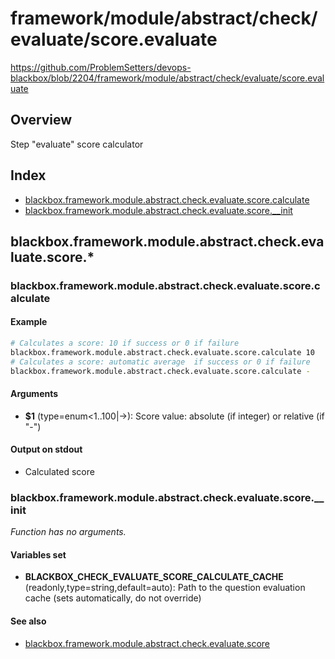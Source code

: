 # framework/module/abstract/check/evaluate/score.evaluate

https://github.com/ProblemSetters/devops-blackbox/blob/2204/framework/module/abstract/check/evaluate/score.evaluate

## Overview

Step "evaluate" score calculator

## Index

* [blackbox.framework.module.abstract.check.evaluate.score.calculate](#blackboxframeworkmoduleabstractcheckevaluatescorecalculate)
* [blackbox.framework.module.abstract.check.evaluate.score.__init](#blackboxframeworkmoduleabstractcheckevaluatescoreinit)

## blackbox.framework.module.abstract.check.evaluate.score.*

### blackbox.framework.module.abstract.check.evaluate.score.calculate

#### Example

```bash
# Calculates a score: 10 if success or 0 if failure
blackbox.framework.module.abstract.check.evaluate.score.calculate 10
# Calculates a score: automatic average  if success or 0 if failure
blackbox.framework.module.abstract.check.evaluate.score.calculate -
```

#### Arguments

* **$1** (type=enum<1..100|->): Score value: absolute (if integer) or relative (if "-")

#### Output on stdout

* Calculated score

### blackbox.framework.module.abstract.check.evaluate.score.__init

_Function has no arguments._

#### Variables set

* **BLACKBOX_CHECK_EVALUATE_SCORE_CALCULATE_CACHE** (readonly,type=string,default=auto): Path to the question evaluation cache (sets automatically, do not override)

#### See also

* [blackbox.framework.module.abstract.check.evaluate.score](#blackboxframeworkmoduleabstractcheckevaluatescore)

